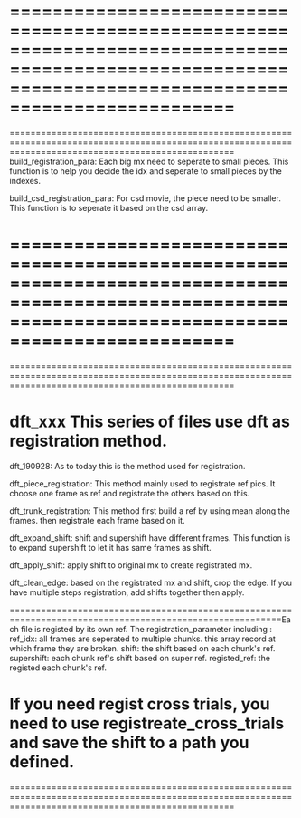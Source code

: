 =======================================================================================================================================================
=======================================================================================================================================================
=======================================================================================================================================================
build_registration_para: Each big mx need to seperate to small pieces. This function is to help you decide the idx and seperate to small pieces by the indexes.

build_csd_registration_para: For csd movie, the piece need to be smaller. This function is to seperate it based on the csd array.

=======================================================================================================================================================
=======================================================================================================================================================
=======================================================================================================================================================

dft_xxx
This series of files use dft as registration method. 
=================================================================================================
dft_190928: As to today this is the method used for registration.

dft_piece_registration: This method mainly used to registrate ref pics. It choose one frame as ref and registrate the others based on this.

dft_trunk_registration: This method first build a ref by using mean along the frames. then registrate each frame based on it.

dft_expand_shift: shift and supershift have different frames. This function is to expand supershift to let it has same frames as shift.

dft_apply_shift: apply shift to original mx to create registrated mx.

dft_clean_edge: based on the registrated mx and shift, crop the edge. If you have multiple steps registration, add shifts together then apply.


==========================================================================================================Each file is registed by its own ref. The registration_parameter including :
ref_idx: all frames are seperated to multiple chunks. this array record at which frame they are broken.
shift: the shift based on each chunk's ref.
supershift: each chunk ref's shift based on super ref.
registed_ref: the registed each chunk's ref.

If you need regist cross trials, you need to use registreate_cross_trials and save the shift to a path you defined.
=======================================================================================================================================================
=======================================================================================================================================================